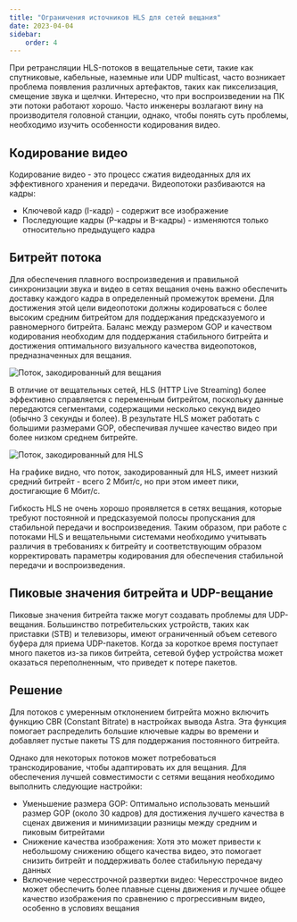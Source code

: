 ```yaml
---
title: "Ограничения источников HLS для сетей вещания"
date: 2023-04-04
sidebar:
    order: 4
---
```


При ретрансляции HLS-потоков в вещательные сети, такие как спутниковые, кабельные, наземные или UDP multicast, часто возникает проблема появления различных артефактов, таких как пикселизация, смещение звука и щелчки. Интересно, что при воспроизведении на ПК эти потоки работают хорошо. Часто инженеры возлагают вину на производителя головной станции, однако, чтобы понять суть проблемы, необходимо изучить особенности кодирования видео.

## Кодирование видео[](/ru/astra/delivery/limitations-of-hls-sources-for-broadcasting-networks#video-encoding)

Кодирование видео - это процесс сжатия видеоданных для их эффективного хранения и передачи. Видеопотоки разбиваются на кадры:

- Ключевой кадр (I-кадр) - содержит все изображение
- Последующие кадры (P-кадры и B-кадры) - изменяются только относительно предыдущего кадра

## Битрейт потока[](/ru/astra/delivery/limitations-of-hls-sources-for-broadcasting-networks#stream-bitrate)

Для обеспечения плавного воспроизведения и правильной синхронизации звука и видео в сетях вещания очень важно обеспечить доставку каждого кадра в определенный промежуток времени. Для достижения этой цели видеопотоки должны кодироваться с более высоким средним битрейтом для поддержания предсказуемого и равномерного битрейта. Баланс между размером GOP и качеством кодирования необходим для поддержания стабильного битрейта и достижения оптимального визуального качества видеопотоков, предназначенных для вещания.

![Поток, закодированный для вещания](https://cdn.cesbo.com/help/astra/delivery/broadcasting/limitations-of-hls/broadcast.png)

В отличие от вещательных сетей, HLS (HTTP Live Streaming) более эффективно справляется с переменным битрейтом, поскольку данные передаются сегментами, содержащими несколько секунд видео (обычно 3 секунды и более). В результате HLS может работать с большими размерами GOP, обеспечивая лучшее качество видео при более низком среднем битрейте.

![Поток, закодированный для HLS](https://cdn.cesbo.com/help/astra/delivery/broadcasting/limitations-of-hls/ott.png)

На графике видно, что поток, закодированный для HLS, имеет низкий средний битрейт - всего 2 Мбит/с, но при этом имеет пики, достигающие 6 Мбит/с.

Гибкость HLS не очень хорошо проявляется в сетях вещания, которые требуют постоянной и предсказуемой полосы пропускания для стабильной передачи и воспроизведения. Таким образом, при работе с потоками HLS и вещательными системами необходимо учитывать различия в требованиях к битрейту и соответствующим образом корректировать параметры кодирования для обеспечения стабильной передачи и воспроизведения.

## Пиковые значения битрейта и UDP-вещание[](/ru/astra/delivery/limitations-of-hls-sources-for-broadcasting-networks#bitrate-peaks-and-udp-broadcasting)

Пиковые значения битрейта также могут создавать проблемы для UDP-вещания. Большинство потребительских устройств, таких как приставки (STB) и телевизоры, имеют ограниченный объем сетевого буфера для приема UDP-пакетов. Когда за короткое время поступает много пакетов из-за пиков битрейта, сетевой буфер устройства может оказаться переполненным, что приведет к потере пакетов.

## Решение[](/ru/astra/delivery/limitations-of-hls-sources-for-broadcasting-networks#solution)

Для потоков с умеренным отклонением битрейта можно включить функцию CBR (Constant Bitrate) в настройках вывода Astra. Эта функция помогает распределить большие ключевые кадры во времени и добавляет пустые пакеты TS для поддержания постоянного битрейта.

Однако для некоторых потоков может потребоваться транскодирование, чтобы адаптировать их для вещания. Для обеспечения лучшей совместимости с сетями вещания необходимо выполнить следующие настройки:

- Уменьшение размера GOP: Оптимально использовать меньший размер GOP (около 30 кадров) для достижения лучшего качества в сценах движения и минимизации разницы между средним и пиковым битрейтами
- Снижение качества изображения: Хотя это может привести к небольшому снижению общего качества видео, это помогает снизить битрейт и поддерживать более стабильную передачу данных
- Включение чересстрочной развертки видео: Чересстрочное видео может обеспечить более плавные сцены движения и лучшее общее качество изображения по сравнению с прогрессивным видео, особенно в условиях вещания
